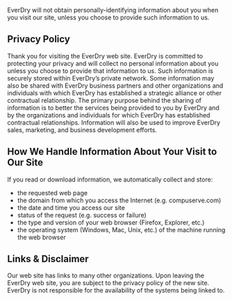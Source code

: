 EverDry will not obtain personally-identifying information about you when you visit our site, unless you choose to provide such information to us.

Privacy Policy
--------------

Thank you for visiting the EverDry web site. EverDry is committed to protecting your privacy and will collect no personal information about you unless you choose to provide that information to us. Such information is securely stored within EverDry’s private network. Some information may also be shared with EverDry business partners and other organizations and individuals with which EverDry has established a strategic alliance or other contractual relationship. The primary purpose behind the sharing of information is to better the services being provided to you by EverDry and by the organizations and individuals for which EverDry has established contractual relationships. Information will also be used to improve EverDry sales, marketing, and business development efforts.

How We Handle Information About Your Visit to Our Site
------------------------------------------------------

If you read or download information, we automatically collect and store:

* the requested web page
* the domain from which you access the Internet (e.g. compuserve.com)
* the date and time you access our site
* status of the request (e.g. success or failure)
* the type and version of your web browser (Firefox, Explorer, etc.)
* the operating system (Windows, Mac, Unix, etc.) of the machine running the web browser

Links & Disclaimer
------------------

Our web site has links to many other organizations. Upon leaving the EverDry web site, you are subject to the privacy policy of the new site. EverDry is not responsible for the availability of the systems being linked to.